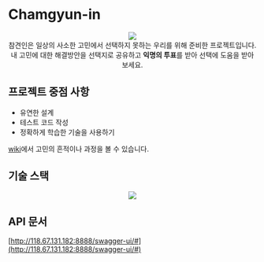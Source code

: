 # Chamgyun-in

<p align="center">
  <img src="https://user-images.githubusercontent.com/6914465/135378308-17825c17-6bbc-4510-afb2-1f2d3bec8ae8.png" />
  <br />
  참견인은 일상의 사소한 고민에서 선택하지 못하는 우리를 위해 준비한 프로젝트입니다.
  <br />
  내 고민에 대한 해결방안을 선택지로 공유하고 <b>익명의 투표</b>를 받아 선택에 도움을 받아보세요.
 </p>
  
  
## 프로젝트 중점 사항
- 유연한 설계
- 테스트 코드 작성
- 정확하게 학습한 기술을 사용하기
  
[wiki](https://github.com/who-is-hu/chamgyun-in/wiki)에서 고민의 흔적이나 과정을 볼 수 있습니다.


## 기술 스택
<p align="center">
  <img src="https://user-images.githubusercontent.com/6914465/135376011-582d3260-5e7d-4518-9647-b9090c986237.png" />
 </p>

## API 문서
[http://118.67.131.182:8888/swagger-ui/#](http://118.67.131.182:8888/swagger-ui/#)
